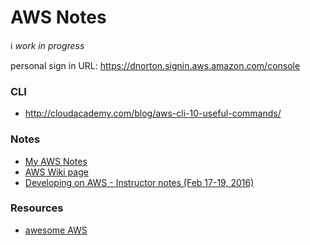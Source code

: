 AWS Notes
=========

:information_source: _work in progress_

personal sign in URL: https://dnorton.signin.aws.amazon.com/console

### CLI

+ <http://cloudacademy.com/blog/aws-cli-10-useful-commands/>

### Notes

+ [My AWS Notes](https://docs.google.com/document/d/1oVgBC2OAvvMYf6M1m6fGV2hDbd-vAZdt_eXD9GmieBo/edit?usp=sharing)
+ [AWS Wiki page](https://github.com/dnorton/dev-notes/wiki/AWS)
+ [Developing on AWS - Instructor notes (Feb 17-19, 2016)](https://docs.google.com/document/d/1sceu9LkOe_6c68CdRyIe9NWIe1pCCbBqJIPwvfq1l2c/edit)
 
### Resources

+ [awesome AWS](https://github.com/donnemartin/awesome-aws)
